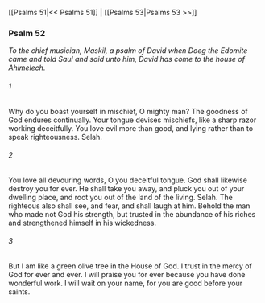 [[Psalms 51|<< Psalms 51]]  |  [[Psalms 53|Psalms 53 >>]]

### Psalm 52

*To the chief musician, Maskil, a psalm of David when Doeg the Edomite came and told Saul and said unto him, David has come to the house of Ahimelech.*

###### 1
Why do you boast yourself in mischief, O mighty man? The goodness of God endures continually. Your tongue devises mischiefs, like a sharp razor working deceitfully. You love evil more than good, and lying rather than to speak righteousness. Selah.

###### 2
You love all devouring words, O you deceitful tongue. God shall likewise destroy you for ever. He shall take you away, and pluck you out of your dwelling place, and root you out of the land of the living. Selah. The righteous also shall see, and fear, and shall laugh at him. Behold the man who made not God his strength, but trusted in the abundance of his riches and strengthened himself in his wickedness.

###### 3
But I am like a green olive tree in the House of God. I trust in the mercy of God for ever and ever. I will praise you for ever because you have done wonderful work. I will wait on your name, for you are good before your saints.